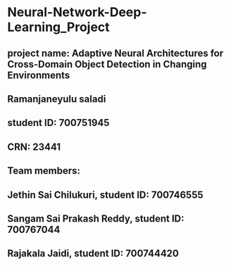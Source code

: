 # Neural-Network-Deep-Learning_Project
## project name: Adaptive Neural Architectures for Cross-Domain Object Detection in Changing Environments
## Ramanjaneyulu saladi
## student ID: 700751945
## CRN: 23441
## Team members:
## Jethin Sai Chilukuri, student ID: 700746555
## Sangam Sai Prakash Reddy, student ID: 700767044
## Rajakala Jaidi, student ID: 700744420
